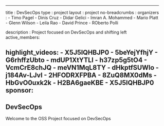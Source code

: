 
---
title           :  DevSecOps
type            : project
layout          : project
no-breadcrumbs  :
organizers      :
    - Timo Pagel
    - Dinis Cruz
    - Didar Gelici
    - Imran A. Mohammed
    - Mario Platt
    - Glenn Wilson
    - Leila Rao
    - David Prince
    - ROberto Polli
   
description     :  Project focused on DevSecOps and shifting left
active_members:
    
highlight_videos:
    - X5J5IQHBJP0
    - 5beYejYfhjY
    - G6rhffzUbto
    - mdUP1XtYTLI
    - h37zp5g5tO4
    - VcmCrE8chJQ
    - meVN1MqL8TY
    - dHkptfSUWlo
    - j184Av-LJvI
    - 2HFODRXFPBA
    - 8ZuQ8MX0dMs
    - HbGvO0uxk2k
    - H2BA6gaeKBE
    - X5J5IQHBJP0
sponsor: 
---

##  DevSecOps

Welcome to the OSS Project focused on  DevSecOps
